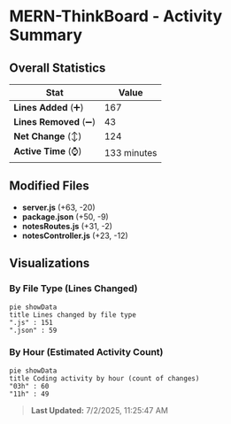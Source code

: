 # MERN-ThinkBoard - Activity Summary 

## Overall Statistics

| Stat                   | Value                                                             |
| ---------------------- | ----------------------------------------------------------------- |
| **Lines Added** (➕)   | 167                                          |
| **Lines Removed** (➖) | 43                                        |
| **Net Change** (↕)    | 124                |
| **Active Time** (⌚)   | 133 minutes |


## Modified Files
- **server.js** (+63, -20)
- **package.json** (+50, -9)
- **notesRoutes.js** (+31, -2)
- **notesController.js** (+23, -12)

## Visualizations

### By File Type (Lines Changed)

```mermaid
pie showData
title Lines changed by file type
".js" : 151
".json" : 59
```

### By Hour (Estimated Activity Count)

```mermaid
pie showData
title Coding activity by hour (count of changes)
"03h" : 60
"11h" : 49
```


> **Last Updated:** 7/2/2025, 11:25:47 AM